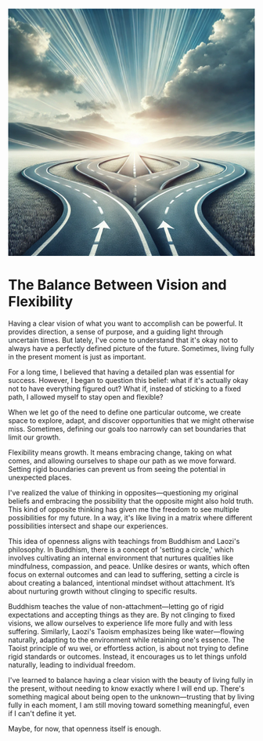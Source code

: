 ![JN_20241010.png](media/JN_20241010.png)

# The Balance Between Vision and Flexibility

Having a clear vision of what you want to accomplish can be powerful. It provides direction, a sense of purpose, and a guiding light through uncertain times. But lately, I've come to understand that it's okay not to always have a perfectly defined picture of the future. Sometimes, living fully in the present moment is just as important.

For a long time, I believed that having a detailed plan was essential for success. However, I began to question this belief: what if it's actually okay not to have everything figured out? What if, instead of sticking to a fixed path, I allowed myself to stay open and flexible?

When we let go of the need to define one particular outcome, we create space to explore, adapt, and discover opportunities that we might otherwise miss. Sometimes, defining our goals too narrowly can set boundaries that limit our growth.

Flexibility means growth. It means embracing change, taking on what comes, and allowing ourselves to shape our path as we move forward. Setting rigid boundaries can prevent us from seeing the potential in unexpected places.

I've realized the value of thinking in opposites—questioning my original beliefs and embracing the possibility that the opposite might also hold truth. This kind of opposite thinking has given me the freedom to see multiple possibilities for my future. In a way, it's like living in a matrix where different possibilities intersect and shape our experiences.

This idea of openness aligns with teachings from Buddhism and Laozi's philosophy. In Buddhism, there is a concept of 'setting a circle,' which involves cultivating an internal environment that nurtures qualities like mindfulness, compassion, and peace. Unlike desires or wants, which often focus on external outcomes and can lead to suffering, setting a circle is about creating a balanced, intentional mindset without attachment. It’s about nurturing growth without clinging to specific results.

Buddhism teaches the value of non-attachment—letting go of rigid expectations and accepting things as they are. By not clinging to fixed visions, we allow ourselves to experience life more fully and with less suffering. Similarly, Laozi's Taoism emphasizes being like water—flowing naturally, adapting to the environment while retaining one's essence. The Taoist principle of wu wei, or effortless action, is about not trying to define rigid standards or outcomes. Instead, it encourages us to let things unfold naturally, leading to individual freedom.

I've learned to balance having a clear vision with the beauty of living fully in the present, without needing to know exactly where I will end up. There's something magical about being open to the unknown—trusting that by living fully in each moment, I am still moving toward something meaningful, even if I can't define it yet.

Maybe, for now, that openness itself is enough.